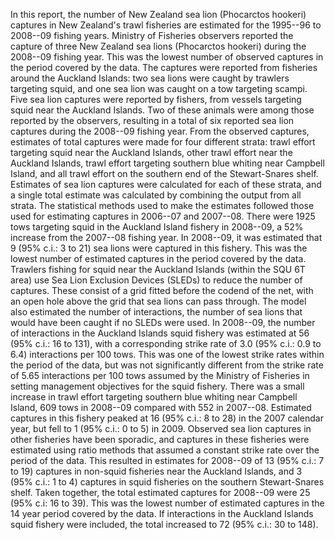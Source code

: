 ---
---
In this report, the number of New Zealand sea lion (Phocarctos hookeri) captures in New Zealand's trawl fisheries are estimated for the 1995--96 to 2008--09 fishing years. Ministry of Fisheries observers reported the capture of three New Zealand sea lions (Phocarctos hookeri) during the 2008--09 fishing year. This was the lowest number of observed captures in the period covered by the data. The captures were reported from fisheries around the Auckland Islands: two sea lions were caught by trawlers targeting squid, and one sea lion was caught on a tow targeting scampi. Five sea lion captures were reported by fishers, from vessels targeting squid near the Auckland Islands. Two of these animals were among those reported by the observers, resulting in a total of six reported sea lion captures during the 2008--09 fishing year. From the observed captures, estimates of total captures were made for four different strata: trawl effort targeting squid near the Auckland Islands, other trawl effort near the Auckland Islands, trawl effort targeting southern blue whiting near Campbell Island, and all trawl effort on the southern end of the Stewart-Snares shelf. Estimates of sea lion captures were calculated for each of these strata, and a single total estimate was calculated by combining the output from all strata. The statistical methods used to make the estimates followed those used for estimating captures in 2006--07 and 2007--08. There were 1925 tows targeting squid in the Auckland Island fishery in 2008--09, a 52% increase from the 2007--08 fishing year. In 2008--09, it was estimated that 9 (95% c.i.: 3 to 21) sea lions were captured in this fishery. This was the lowest number of estimated captures in the period covered by the data. Trawlers fishing for squid near the Auckland Islands (within the SQU 6T area) use Sea Lion Exclusion Devices (SLEDs) to reduce the number of captures. These consist of a grid fitted before the codend of the net, with an open hole above the grid that sea lions can pass through. The model also estimated the number of interactions, the number of sea lions that would have been caught if no SLEDs were used. In 2008--09, the number of interactions in the Auckland Islands squid fishery was estimated at 56 (95% c.i.: 16 to 131), with a corresponding strike rate of 3.0 (95% c.i.: 0.9 to 6.4) interactions per 100 tows. This was one of the lowest strike rates within the period of the data, but was not significantly different from the strike rate of 5.65 interactions per 100 tows assumed by the Ministry of Fisheries in setting management objectives for the squid fishery. There was a small increase in trawl effort targeting southern blue whiting near Campbell Island, 609 tows in 2008--09 compared with 552 in 2007--08. Estimated captures in this fishery peaked at 16 (95% c.i.: 8 to 28) in the 2007 calendar year, but fell to 1 (95% c.i.: 0 to 5) in 2009. Observed sea lion captures in other fisheries have been sporadic, and captures in these fisheries were estimated using ratio methods that assumed a constant strike rate over the period of the data. This resulted in estimates for 2008--09 of 13 (95% c.i.: 7 to 19) captures in non-squid fisheries near the Auckland Islands, and 3 (95% c.i.: 1 to 4) captures in squid fisheries on the southern Stewart-Snares shelf. Taken together, the total estimated captures for 2008--09 were 25 (95% c.i: 16 to 39). This was the lowest number of estimated captures in the 14 year period covered by the data. If interactions in the Auckland Islands squid fishery were included, the total increased to 72 (95% c.i.: 30 to 148).